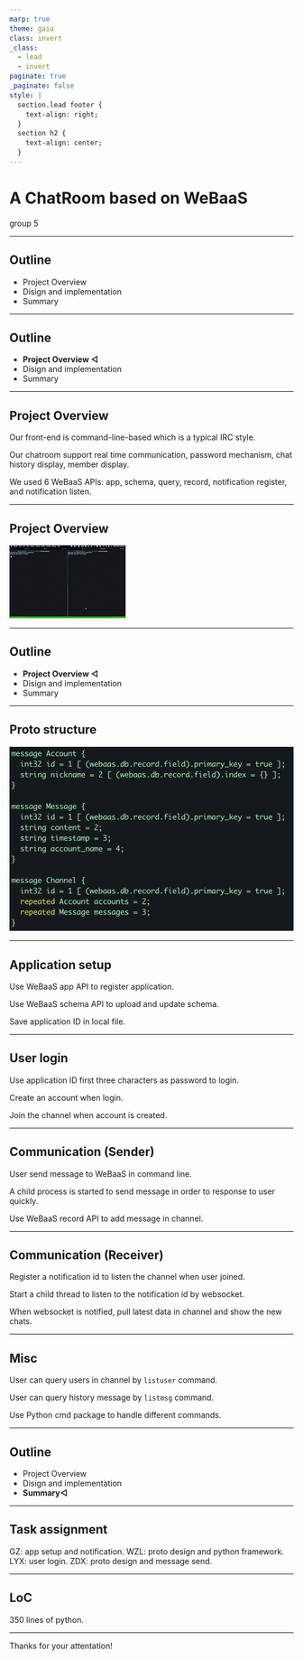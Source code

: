 ```yaml
---
marp: true
theme: gaia
class: invert
_class:
  - lead
  - invert
paginate: true
_paginate: false
style: |
  section.lead footer {
    text-align: right;
  }
  section h2 {
    text-align: center;
  }
---
```


<!--
backgroundImage: url('assets/bg-lead.png')
footer: "Presented by Zhi Guo"
-->

# A ChatRoom based on WeBaaS

group 5

---

<!--
backgroundImage: url('assets/bg-outline.png')
footer: ""
-->

## Outline

- Project Overview
- Disign and implementation
- Summary

---

## Outline

- **Project Overview ◁**
- Disign and implementation
- Summary

---

<!--
backgroundImage: url('assets/bg.png')
-->

## Project Overview

Our front-end is command-line-based which is a typical IRC style.

Our chatroom support real time communication, password mechanism, chat history display, member display. 

We used 6 WeBaaS APIs: app, schema, query, record, notification register, and notification listen.

---

## Project Overview

![](../doc/preview.gif)

---

<!--
backgroundImage: url('assets/bg-outline.png')
footer: ""
-->

## Outline

- **Project Overview ◁**
- Disign and implementation
- Summary

---

<!--
backgroundImage: url('assets/bg.png')
-->

## Proto structure

![](./image/proto_structure.png)

---

## Application setup

Use WeBaaS app API to register application.

Use WeBaaS schema API to upload and update schema.

Save application ID in local file.

---

## User login 

Use application ID first three characters as password to login.

Create an account when login.

Join the channel when account is created.

---

## Communication (Sender)

User send message to WeBaaS in command line.

A child process is started to send message in order to response to user quickly.

Use WeBaaS record API to add message in channel.

---

## Communication (Receiver)

Register a notification id to listen the channel when user joined.

Start a child thread to listen to the notification id by websocket.

When websocket is notified, pull latest data in channel and show the new chats.

---

## Misc

User can query users in channel by `listuser` command.

User can query history message by `listmsg` command.

Use Python cmd package to handle different commands.

---


<!--
backgroundImage: url('assets/bg-outline.png')
-->

## Outline

- Project Overview
- Disign and implementation
- **Summary◁**

---

<!--
backgroundImage: url('assets/bg.png')
-->

## Task assignment

GZ: app setup and notification.
WZL: proto design and python framework.
LYX: user login.
ZDX: proto design and message send.

---

## LoC

350 lines of python.

---

Thanks for your attentation!

